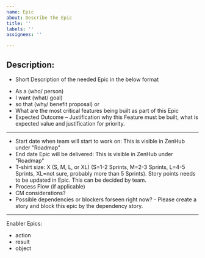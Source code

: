 ```yaml
---
name: Epic
about: Describe the Epic
title: ''
labels: ''
assignees: ''

---
```


## Description:	
- Short Description of the needed Epic in the below format

* As a (who/ person) 
* I want (what/ goal)
* so that (why/ benefit proposal) 
or 
* What are the most critical features being built as part of this Epic
* Expected Outcome – Justification why this Feature must be built, what is expected value and justification for priority.

----
* Start date when team will start to work on: This is visible in ZenHub under "Roadmap"
* End date Epic will be delivered: This is visible in ZenHub under "Roadmap"
* T-shirt size: X (S, M, L, or XL) (S=1-2 Sprints, M=2-3 Sprints, L=4-5 Sprints, XL=not sure, probably more than 5 Sprints). Story points needs to be updated in Epic. This can be decided by team.
* Process Flow (if applicable)
* CM considerations? 
* Possible dependencies or blockers forseen right now? - Please create a story and block this epic by the dependency story.

----
Enabler Epics:
* action
* result
* object
